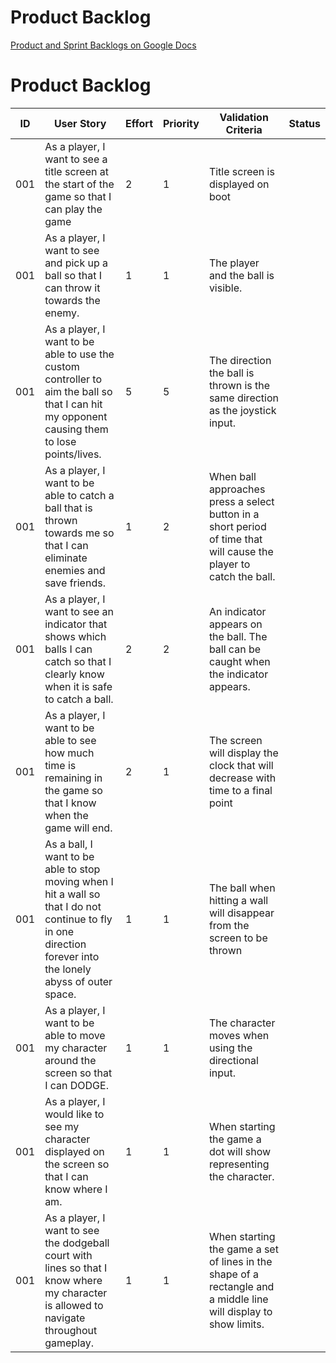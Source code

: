 # Product Backlog

[Product and Sprint Backlogs on Google Docs](https://docs.google.com/document/d/1De1SJL_7WPUGDRqsERnvuRFFkF4BpmodrcfZZFtcxLk/edit?usp=sharing)


# Product Backlog

| ID | User Story | Effort | Priority | Validation Criteria | Status |
|----|------------|--------|----------|---------------------|--------|
| 001 | As a player, I want to see a title screen at the start of the game so that I can play the game | 2 | 1 | Title screen is displayed on boot | |
| 001 | As a player, I want to see and pick up a ball so that I can throw it towards the enemy. | 1 | 1 | The player and the ball is visible. | |
| 001 | As a player, I want to be able to use the custom controller to aim the ball so that I can hit my opponent causing them to lose points/lives. | 5 | 5 | The direction the ball is thrown is the same direction as the joystick input. | |
| 001 | As a player, I want to be able to catch a ball that is thrown towards me so that I can eliminate enemies and save friends. | 1 | 2 | When ball approaches press a select button in a short period of time that will cause the player to catch the ball.  | |
| 001 | As a player, I want to see an indicator that shows which balls I can catch so that I clearly know when it is safe to catch a ball. | 2 | 2 | An indicator appears on the ball. The ball can be caught when the indicator appears. | |
| 001 | As a player, I want to be able to see how much time is remaining in the game so that I know when the game will end. | 2 | 1 | The screen will display the clock that will decrease with time to a final point | |
| 001 | As a ball, I want to be able to stop moving when I hit a wall so that I do not continue to fly in one direction forever into the lonely abyss of outer space. | 1 | 1 | The ball when hitting a wall will disappear from the screen to be thrown | |
| 001 | As a player, I want to be able to move my character around the screen so that I can DODGE. | 1 | 1 | The character moves when using the directional input. | |
| 001 | As a player, I would like to see my character displayed on the screen so that I can know where I am. | 1 | 1 | When starting the game a dot will show representing the character. | |
| 001 | As a player, I want to see the dodgeball court with lines so that I know where my character is allowed to navigate throughout gameplay. | 1 | 1 | When starting the game a set of lines in the shape of a rectangle and a middle line will display to show limits. | |
